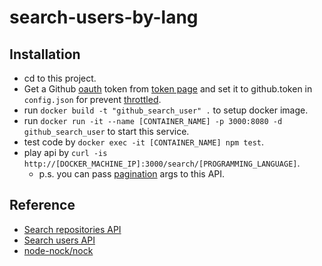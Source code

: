 # search-users-by-lang

## Installation

- cd to this project.
- Get a Github [oauth](https://developer.github.com/v3/#authentication) token from [token page](https://github.com/settings/tokens/new) and set it to github.token in `config.json` for prevent [throttled](https://developer.github.com/v3/search/#rate-limit).
- run `docker build -t "github_search_user" .` to setup docker image.
- run `docker run -it --name [CONTAINER_NAME] -p 3000:8080 -d github_search_user` to start this service.
- test code by `docker exec -it [CONTAINER_NAME] npm test`.
- play api by `curl -is http://[DOCKER_MACHINE_IP]:3000/search/[PROGRAMMING_LANGUAGE]`.
  - p.s. you can pass [pagination](https://developer.github.com/v3/#pagination) args to this API.

## Reference

- [Search repositories API](https://developer.github.com/v3/search/#search-repositories)
- [Search users API](https://developer.github.com/v3/search/#search-users)
- [node-nock/nock](https://github.com/node-nock/nock)
